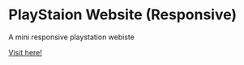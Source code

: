 # PlayStaion Website (Responsive)
<p> A mini responsive playstation webiste</p>
<a href="https://pa1kcool.github.io/Playstationwebsite/Playstation_website/">Visit here!</a>
